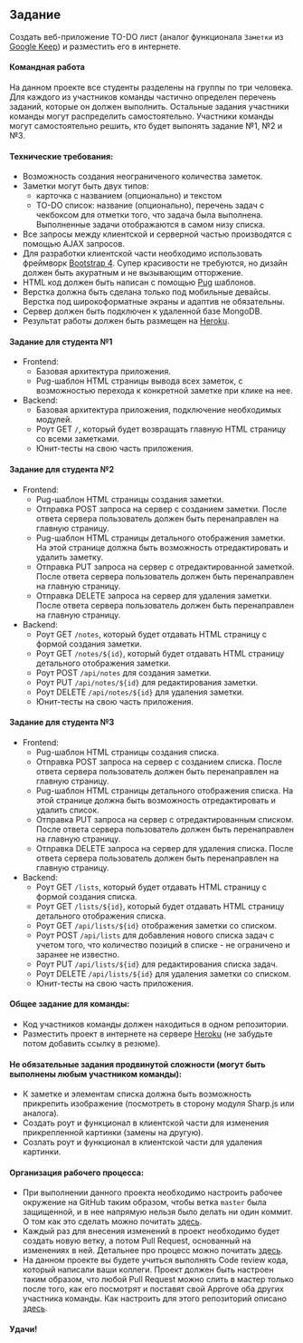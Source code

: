 ## Задание

Создать веб-приложение TO-DO лист (аналог функционала `Заметки` из [Google Keep](https://keep.google.com/)) и разместить его в интернете.

#### Командная работа
На данном проекте все студенты разделены на группы по три человека. Для каждого из участников команды частично определен перечень заданий, которые он должен выполнить. Остальные задания участники команды могут распределить самостоятельно. Участники команды могут самостоятельно решить, кто будет выпонять задание №1, №2 и №3.

#### Технические требования:
 - Возможность создания неограниченого количества заметок.
 - Заметки могут быть двух типов: 
   - карточка с названием (опционально) и текстом 
   - TO-DO список: название (опционально), перечень задач с чекбоксом для отметки того, что задача была выполнена. Выполненные задачи отображаются в самом низу списка.
 - Все запросы между клиентской и серверной частью производятся с помощью AJAX запросов.
 - Для разработки клиентской части необходимо использовать фреймворк [Bootstrap 4](https://getbootstrap.com/). Супер красивости не требуются, но дизайн должен быть акуратным и не вызывающим отторжение.
 - HTML код должен быть написан с помощью [Pug](https://pugjs.org/) шаблонов.
 - Верстка должна быть сделана только под мобильные девайсы. Верстка под широкоформатные экраны и адаптив не обязательны.
 - Сервер должен быть подключен к удаленной базе MongoDB.
 - Результат работы должен быть размещен на [Heroku](https://www.heroku.com/).
 
#### Задание для студента №1
 - Frontend:
   - Базовая архитектура приложения.
   - Pug-шаблон HTML страницы вывода всех заметок, с возможностью перехода к конкретной заметке при клике на нее. 
 - Backend:
   - Базовая архитектура приложения, подключение необходимых модулей.
   - Роут GET `/`, который будет возвращать главную HTML страницу со всеми заметками.
   - Юнит-тесты на свою часть приложения.

#### Задание для студента №2
 - Frontend:
   - Pug-шаблон HTML страницы создания заметки.
   - Отправка POST запроса на сервер с созданием заметки. После ответа сервера пользователь должен быть перенаправлен на главную страницу.
   - Pug-шаблон HTML страницы детального отображения заметки. На этой странице должна быть возможность отредактировать и удалить заметку.
   - Отправка PUT запроса на сервер с отредактированной заметкой. После ответа сервера пользователь должен быть перенаправлен на главную страницу.
   - Отправка DELETE запроса на сервер для удаления заметки. После ответа сервера пользователь должен быть перенаправлен на главную страницу.
 - Backend:
   - Роут GET `/notes`, который будет отдавать HTML страницу с формой создания заметки.
   - Роут GET `/notes/${id}`, который будет отдавать HTML страницу детального отображения заметки.
   - Роут POST `/api/notes` для создания заметки.
   - Роут PUT `/api/notes/${id}` для редактирования заметки.
   - Роут DELETE `/api/notes/${id}` для удаления заметки.
   - Юнит-тесты на свою часть приложения.
 
#### Задание для студента №3
 - Frontend:
   - Pug-шаблон HTML страницы создания списка.
   - Отправка POST запроса на сервер с созданием списка. После ответа сервера пользователь должен быть перенаправлен на главную страницу.
   - Pug-шаблон HTML страницы детального отображения списка. На этой странице должна быть возможность отредактировать и удалить список.
   - Отправка PUT запроса на сервер с отредактированным списком. После ответа сервера пользователь должен быть перенаправлен на главную страницу.
   - Отправка DELETE запроса на сервер для удаления списка. После ответа сервера пользователь должен быть перенаправлен на главную страницу.
 - Backend:
   - Роут GET `/lists`, который будет отдавать HTML страницу с формой создания списка.
   - Роут GET `/lists/${id}`, который будет отдавать HTML страницу детального отображения списка.
   - Роут GET `/api/lists/${id}` отображения заметки со списком.
   - Роут POST `/api/lists` для добавления нового списка задач с учетом того, что количество позиций в списке - не ограничено и заранее не известно.
   - Роут PUT `/api/lists/${id}` для редактирования списка задач.
   - Роут DELETE `/api/lists/${id}` для удаления заметки со списком.
   - Юнит-тесты на свою часть приложения.

#### Общее задание для команды:
 - Код участников команды должен находиться в одном репозитории.
 - Разместить проект в интернете на сервере [Heroku](https://www.heroku.com/) (не забудьте потом добавить ссылку в резюме).
   
#### Не обязательные задания продвинутой сложности (могут быть выполнены любым участником команды):
 - К заметке и элементам списка должна быть возможность прикрепить изображение (посмотреть в сторону модуля Sharp.js или аналога).
 - Создать роут и функционал в клиентской части для изменения прикрепленной картинки (замены на другую).
 - Созлать роут и функционал в клиентской части для удаления картинки.
 
#### Организация рабочего процесса:
 - При выполнении данного проекта необходимо настроить рабочее окружение на GitHub таким образом, чтобы ветка `master` была защищенной, и в нее напрямую нельзя было делать ни один коммит. О том как это сделать можно почитать [здесь](https://dan-it.gitlab.io/fs-book/new-structure/final-project/setup.html).
 - Каждый раз для внесения изменений в проект необходимо будет создать новую ветку, а потом Pull Request, основанный на изменениях в ней. Детальнее про процесс можно почитать [здесь](https://dan-it.gitlab.io/fs-book/new-structure/final-project/pull_request.html).
 - На данном проекте вы будете учиться выполнять Code review кода, который написали ваши коллеги. Проект должен быть настроен таким образом, что любой Pull Request можно слить в мастер только после того, как его посмотрят и поставят свой Approve оба других участника команды. Как настроить для этого репозиторий описано [здесь](https://dan-it.gitlab.io/fs-book/new-structure/final-project/setup.html). 

#### Удачи!